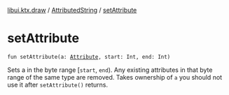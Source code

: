 [libui.ktx.draw](../README.md) / [AttributedString](README.md) / [setAttribute](set-attribute.md)

# setAttribute

`fun setAttribute(a: `[`Attribute`](../-attribute/README.md)`, start: Int, end: Int)`

Sets a in the byte range \[`start`, `end`). Any existing attributes in that byte range of the same type are
removed. Takes ownership of `a` you should not use it after `setAttribute()` returns.

